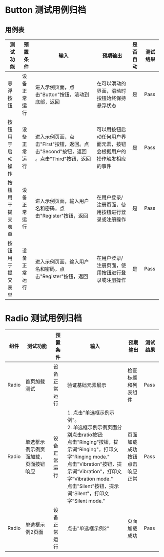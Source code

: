 
# Button 测试用例归档

## 用例表

| 测试功能                            | 预置条件       | 输入                                                    | 预期输出                              | 是否自动 | 测试结果 |
|---------------------------------| -------------- |-------------------------------------------------------|-----------------------------------| :------- | -------- |
| 悬浮按钮 | 设备正常运行   | 进入示例页面，点击"Button"按钮，滚动到底部，返回                          | 在可以滑动的界面，滑动时按钮始终保持悬浮状态            | 是       | Pass     |
| 按钮用于启动操作 | 设备正常运行   | 进入示例页面，点击"First"按钮，返回。点击"Second"按钮，返回 。点击"Third"按钮，返回 | 可以用按钮启动任何用户界面元素，按钮会根据用户的操作触发相应的事件 | 是       | Pass     |
| 按钮用于提交表单 | 设备正常运行   | 进入示例页面，输入用户名和密码，点击"Register"按钮，返回                     | 在用户登录/注册页面，使用按钮进行登录或注册操作                                | 是       | Pass     |
| 按钮用于提交表单 | 设备正常运行   | 进入示例页面，输入用户名和密码，点击"Register"按钮，返回                     | 在用户登录/注册页面，使用按钮进行登录或注册操作                                | 是       | Pass     |

# Radio 测试用例归档

| 组件                          | 测试功能                              | 预置条件     | 输入                   | 预期输出      | 测试结果 |
|-----------------------------------| ------------ | ---------------------- |-----------| -------- | -------- |
| Radio                      | 首页加载测试                            | 设备正常运行 | 验证基础元素展示 | 检查标题和列表组件 | Pass     |
| Radio | 单选框示例示例页面加载，页面按钮响应 | 设备正常运行 | 1. 点击"单选框示例示例"。<br>2. 单选框示例示例页面分别点击ratio按钮:<br> 点击"Ringing"按钮，提示词“Ringing"，打印文字”Ringing mode."<br/>点击"Vibration"按钮，提示词“Vibration"，打印文字”Vibration mode."<br/>点击"Silent"按钮，提示词“Silent"，打印文字”Silent mode." | 页面加载成功<br>按钮点击响应正常 | Pass     |
| Radio | 单选框示例2页面 | 设备正常运行 | 点击"单选框示例2" | 页面加载成功    | Pass     |

